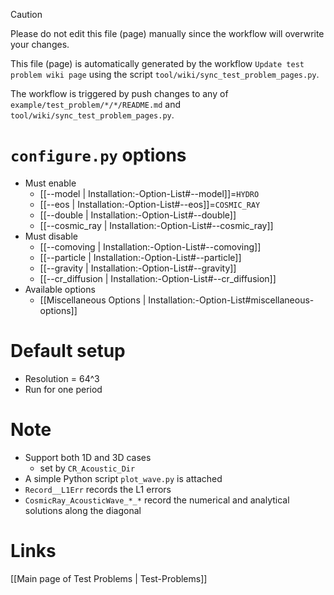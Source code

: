 > [!CAUTION]
> Please do not edit this file (page) manually since the workflow will overwrite your changes.
>
> This file (page) is automatically generated by the workflow `Update test problem wiki page` using the script `tool/wiki/sync_test_problem_pages.py`.
>
> The workflow is triggered by push changes to any of `example/test_problem/*/*/README.md` and `tool/wiki/sync_test_problem_pages.py`.


# `configure.py` options
- Must enable
   - [[--model | Installation:-Option-List#--model]]=`HYDRO`
   - [[--eos | Installation:-Option-List#--eos]]=`COSMIC_RAY`
   - [[--double | Installation:-Option-List#--double]]
   - [[--cosmic_ray | Installation:-Option-List#--cosmic_ray]]
- Must disable
   - [[--comoving | Installation:-Option-List#--comoving]]
   - [[--particle | Installation:-Option-List#--particle]]
   - [[--gravity | Installation:-Option-List#--gravity]]
   - [[--cr_diffusion | Installation:-Option-List#--cr_diffusion]]
- Available options
   - [[Miscellaneous Options | Installation:-Option-List#miscellaneous-options]]


# Default setup
- Resolution = 64^3
- Run for one period


# Note
- Support both 1D and 3D cases
   - set by `CR_Acoustic_Dir`
- A simple Python script `plot_wave.py` is attached
- `Record__L1Err` records the L1 errors
- `CosmicRay_AcousticWave_*_*` record the numerical and analytical solutions along the diagonal

# Links
[[Main page of Test Problems | Test-Problems]]

